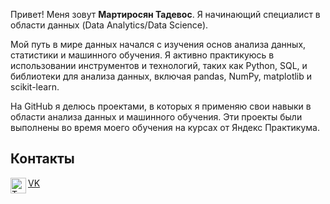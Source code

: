 Привет! Меня зовут **Мартиросян Тадевос**. Я начинающий специалист в области данных (Data Analytics/Data Science).

Мой путь в мире данных начался с изучения основ анализа данных, статистики и машинного обучения. Я активно практикуюсь в использовании инструментов и технологий, таких как Python, SQL, и библиотеки для анализа данных, включая pandas, NumPy, matplotlib и scikit-learn.

На GitHub я делюсь проектами, в которых я применяю свои навыки в области анализа данных и машинного обучения. Эти проекты были выполнены во время моего обучения на курсах от Яндекс Практикума.

## Контакты

[<img align="left" alt="TadevosMartirosyan | Twitter" width="25px" src="https://upload.wikimedia.org/wikipedia/commons/thumb/8/82/Telegram_logo.svg/1200px-Telegram_logo.svg.png" />][Telegram]

[VK](https://vk.com/tutunio)


[Telegram]: https://t.me/MTK020401
